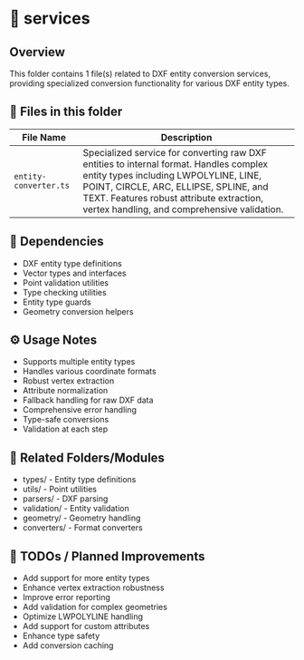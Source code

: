 # 📂 services

## Overview
This folder contains 1 file(s) related to DXF entity conversion services, providing specialized conversion functionality for various DXF entity types.

## 📄 Files in this folder

| File Name | Description |
|-----------|-------------|
| `entity-converter.ts` | Specialized service for converting raw DXF entities to internal format. Handles complex entity types including LWPOLYLINE, LINE, POINT, CIRCLE, ARC, ELLIPSE, SPLINE, and TEXT. Features robust attribute extraction, vertex handling, and comprehensive validation. |

## 🔗 Dependencies
- DXF entity type definitions
- Vector types and interfaces
- Point validation utilities
- Type checking utilities
- Entity type guards
- Geometry conversion helpers

## ⚙️ Usage Notes
- Supports multiple entity types
- Handles various coordinate formats
- Robust vertex extraction
- Attribute normalization
- Fallback handling for raw DXF data
- Comprehensive error handling
- Type-safe conversions
- Validation at each step

## 🔄 Related Folders/Modules
- types/ - Entity type definitions
- utils/ - Point utilities
- parsers/ - DXF parsing
- validation/ - Entity validation
- geometry/ - Geometry handling
- converters/ - Format converters

## 🚧 TODOs / Planned Improvements
- Add support for more entity types
- Enhance vertex extraction robustness
- Improve error reporting
- Add validation for complex geometries
- Optimize LWPOLYLINE handling
- Add support for custom attributes
- Enhance type safety
- Add conversion caching